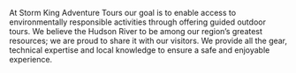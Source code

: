 
At Storm King Adventure Tours our goal is to enable access to environmentally responsible activities through offering guided outdoor tours. We believe the Hudson River to be among our region’s greatest resources; we are proud to share it with our visitors. We provide all the gear, technical expertise and local knowledge to ensure a safe and enjoyable experience. 